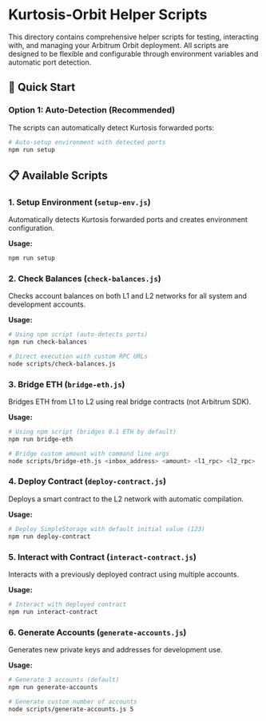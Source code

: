 # Kurtosis-Orbit Helper Scripts

This directory contains comprehensive helper scripts for testing, interacting with, and managing your Arbitrum Orbit deployment. All scripts are designed to be flexible and configurable through environment variables and automatic port detection.

## 🚀 Quick Start

### Option 1: Auto-Detection (Recommended)

The scripts can automatically detect Kurtosis forwarded ports:

```bash
# Auto-setup environment with detected ports
npm run setup
```


## 📋 Available Scripts

### 1. Setup Environment (`setup-env.js`)

Automatically detects Kurtosis forwarded ports and creates environment configuration.

**Usage:**
```bash
npm run setup
```

### 2. Check Balances (`check-balances.js`)

Checks account balances on both L1 and L2 networks for all system and development accounts.

**Usage:**
```bash
# Using npm script (auto-detects ports)
npm run check-balances

# Direct execution with custom RPC URLs
node scripts/check-balances.js
```

### 3. Bridge ETH (`bridge-eth.js`)

Bridges ETH from L1 to L2 using real bridge contracts (not Arbitrum SDK).

**Usage:**
```bash
# Using npm script (bridges 0.1 ETH by default)
npm run bridge-eth

# Bridge custom amount with command line args
node scripts/bridge-eth.js <inbox_address> <amount> <l1_rpc> <l2_rpc> 
```

### 4. Deploy Contract (`deploy-contract.js`)

Deploys a smart contract to the L2 network with automatic compilation.

**Usage:**
```bash
# Deploy SimpleStorage with default initial value (123)
npm run deploy-contract
```

### 5. Interact with Contract (`interact-contract.js`)

Interacts with a previously deployed contract using multiple accounts.

**Usage:**
```bash
# Interact with deployed contract
npm run interact-contract
```

### 6. Generate Accounts (`generate-accounts.js`)

Generates new private keys and addresses for development use.

**Usage:**
```bash
# Generate 3 accounts (default)
npm run generate-accounts

# Generate custom number of accounts
node scripts/generate-accounts.js 5
```
